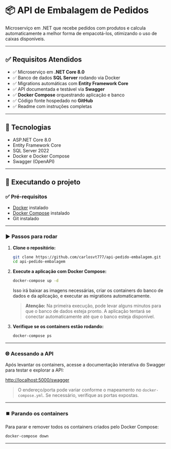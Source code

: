 # 📦 API de Embalagem de Pedidos

Microserviço em .NET que recebe pedidos com produtos e calcula automaticamente a melhor forma de empacotá-los, otimizando o uso de caixas disponíveis.

---

## ✅ Requisitos Atendidos

- ✅ Microserviço em **.NET Core 8.0**
- ✅ Banco de dados **SQL Server** rodando via Docker
- ✅ Migrations automáticas com **Entity Framework Core**
- ✅ API documentada e testável via **Swagger**
- ✅ **Docker Compose** orquestrando aplicação e banco
- ✅ Código fonte hospedado no **GitHub**
- ✅ Readme com instruções completas

---

## 🧰 Tecnologias

- ASP.NET Core 8.0
- Entity Framework Core
- SQL Server 2022
- Docker e Docker Compose
- Swagger (OpenAPI)

---

## 🚀 Executando o projeto

### ✅ Pré-requisitos

- [Docker](https://www.docker.com) instalado
- [Docker Compose](https://docs.docker.com/compose/) instalado
- Git instalado

---

### ▶️ Passos para rodar

1. **Clone o repositório:**

   ```bash
   git clone https://github.com/carlosvt777/api-pedido-embalagem.git
   cd api-pedido-embalagem
   ```

2. **Execute a aplicação com Docker Compose:**

   ```bash
   docker-compose up -d
   ```

   Isso irá baixar as imagens necessárias, criar os containers do banco de dados e da aplicação, e executar as migrations automaticamente.

   > **Atenção:** Na primeira execução, pode levar alguns minutos para que o banco de dados esteja pronto. A aplicação tentará se conectar automaticamente até que o banco esteja disponível.

3. **Verifique se os containers estão rodando:**

   ```bash
   docker-compose ps
   ```

---

### 🌐 Acessando a API

Após levantar os containers, acesse a documentação interativa do Swagger para testar e explorar a API:

[http://localhost:5000/swagger](http://localhost:5000/swagger)

> O endereço/porta pode variar conforme o mapeamento no `docker-compose.yml`. Se necessário, verifique as portas expostas.

---

### ⏹️ Parando os containers

Para parar e remover todos os containers criados pelo Docker Compose:

```bash
docker-compose down
```

---
